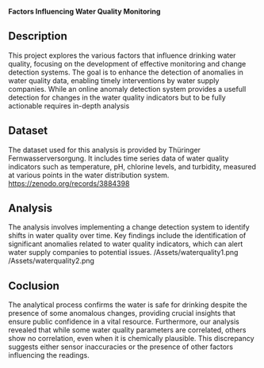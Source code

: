 
**Factors Influencing Water Quality Monitoring**

## Description

This project explores the various factors that influence drinking water quality, focusing on the development of effective monitoring and change detection systems. The goal is to enhance the detection of anomalies in water quality data, enabling timely interventions by water supply companies.
While an online anomaly detection system provides a usefull detection for changes in the water quality indicators but to be fully actionable requires in-depth analysis 


## Dataset

The dataset used for this analysis is provided by Thüringer Fernwasserversorgung. It includes time series data of water quality indicators such as temperature, pH, chlorine levels, and turbidity, measured at various points in the water distribution system.
https://zenodo.org/records/3884398

## Analysis

The analysis involves implementing a change detection system to identify shifts in water quality over time. Key findings include the identification of significant anomalies related to water quality indicators, which can alert water supply companies to potential issues.
/Assets/waterquality1.png
/Assets/waterquality2.png

## Coclusion

The analytical process confirms the water is safe for drinking despite the presence of some anomalous changes, providing crucial insights that ensure public confidence in a vital resource. Furthermore, our analysis revealed that while some water quality parameters are correlated, others show no correlation, even when it is chemically plausible. This discrepancy suggests either sensor inaccuracies or the presence of other factors influencing the readings.

